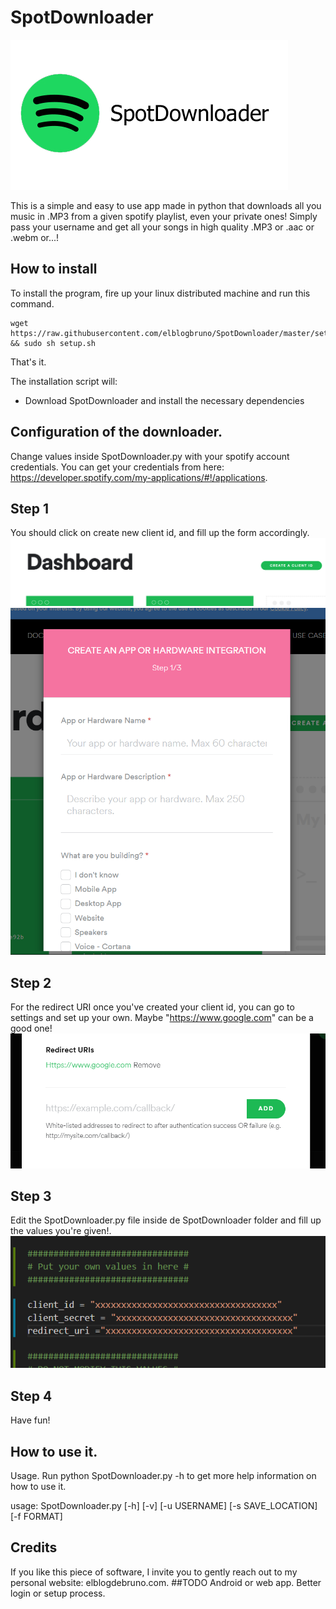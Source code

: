 # SpotDownloader
![alt text](https://raw.githubusercontent.com/elblogbruno/SpotDownloader/master/Screenshots/SpotifyLogo.png)

This is a simple and easy to use app made in python that downloads all you music in .MP3 from a given spotify playlist, even your private ones!
Simply pass your username and get all your songs in high quality .MP3 or .aac or .webm or...!

## How to install
To install the program, fire up your linux distributed machine and run this command.

```
wget https://raw.githubusercontent.com/elblogbruno/SpotDownloader/master/setup.sh && sudo sh setup.sh
```
That's it.

The installation script will:
- Download SpotDownloader and install the necessary dependencies

## Configuration of the downloader. 
Change values inside SpotDownloader.py with your spotify account credentials. You can get your credentials from here:
https://developer.spotify.com/my-applications/#!/applications. 

## Step 1
You should click on create new client id, and fill up the form accordingly. 
![alt text](https://raw.githubusercontent.com/elblogbruno/SpotDownloader/master/Screenshots/createID.png)
![alt text](https://raw.githubusercontent.com/elblogbruno/SpotDownloader/master/Screenshots/FillUpForm.png)

## Step 2
For the redirect URI once you've created your client id, you can go to settings and set up your own. Maybe "https://www.google.com" can be a good one!
![alt text](https://raw.githubusercontent.com/elblogbruno/SpotDownloader/master/Screenshots/RedirectUri.png)

## Step 3
Edit the SpotDownloader.py file inside de SpotDownloader folder and fill up the values you're given!.
![alt text](https://raw.githubusercontent.com/elblogbruno/SpotDownloader/master/Screenshots/CredentialImage.png)

## Step 4
Have fun!

## How to use it.
Usage. Run python SpotDownloader.py -h to get more help information on how to use it.

usage: SpotDownloader.py [-h] [-v] [-u USERNAME] [-s SAVE_LOCATION] [-f FORMAT]

## Credits
If you like this piece of software, I invite you to gently reach out to my personal website: elblogdebruno.com.
##TODO
Android or web app.
Better login or setup process.

